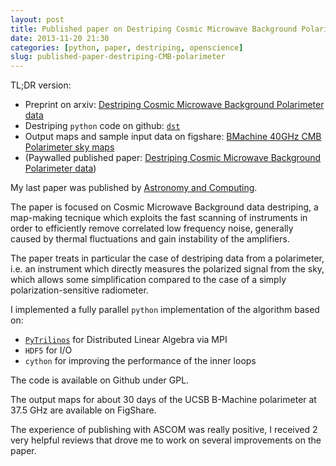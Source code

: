 ```yaml
---
layout: post
title: Published paper on Destriping Cosmic Microwave Background Polarimeter data
date: 2013-11-20 21:30
categories: [python, paper, destriping, openscience]
slug: published-paper-destriping-CMB-polarimeter
---
```


TL;DR version:

* Preprint on arxiv: [Destriping Cosmic Microwave Background Polarimeter data](http://arxiv.org/abs/1309.5609)
* Destriping `python` code on github: [`dst`](https://github.com/zonca/dst)
* Output maps and sample input data on figshare: [BMachine 40GHz CMB Polarimeter sky maps](http://figshare.com/articles/BMachine_40GHz_CMB_Polarimeter_sky_maps/644507)
* (Paywalled published paper: [Destriping Cosmic Microwave Background Polarimeter data](http://dx.doi.org/10.1016/j.ascom.2013.10.002))

My last paper was published by [Astronomy and Computing](http://www.journals.elsevier.com/astronomy-and-computing/).

The paper is focused on Cosmic Microwave Background data destriping, a map-making tecnique which exploits the fast
scanning of instruments in order to efficiently remove correlated low frequency noise, generally caused by thermal
fluctuations and gain instability of the amplifiers.

The paper treats in particular the case of destriping data from a polarimeter, i.e. an instrument which directly measures
the polarized signal from the sky, which allows some simplification compared to the case of a simply polarization-sensitive
radiometer.

I implemented a fully parallel `python` implementation of the algorithm based on:

* [`PyTrilinos`](https://trilinos.github.io/pytrilinos.html) for Distributed Linear Algebra via MPI
* `HDF5` for I/O
* `cython` for improving the performance of the inner loops

The code is available on Github under GPL.

The output maps for about 30 days of the UCSB B-Machine polarimeter at 37.5 GHz are available on FigShare.

The experience of publishing with ASCOM was really positive, I received 2 very helpful reviews that drove me to
work on several improvements on the paper.
